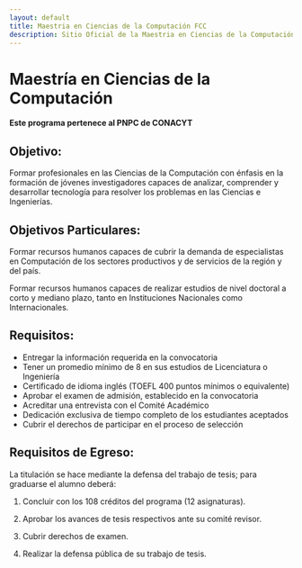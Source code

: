 ```yaml
---
layout: default
title: Maestria en Ciencias de la Computación FCC
description: Sitio Oficial de la Maestria en Ciencias de la Computación de la Benemérita Universidad Autónoma de Puebla.
---
```


# Maestría en Ciencias de la Computación

**Este programa pertenece al PNPC de CONACYT**

## Objetivo:
Formar profesionales en las Ciencias de la Computación con énfasis en la formación de jóvenes investigadores capaces de analizar, comprender y desarrollar tecnología para resolver los problemas en las Ciencias e Ingenierías.


## Objetivos Particulares:
Formar recursos humanos capaces de cubrir la demanda de especialistas en Computación de los sectores productivos y de servicios de la región y del país.

Formar recursos humanos capaces de realizar estudios de nivel doctoral a corto y mediano plazo, tanto en Instituciones Nacionales como Internacionales.


## Requisitos:
- Entregar la información requerida en la convocatoria
- Tener un promedio mínimo de 8 en sus estudios de Licenciatura o Ingeniería
- Certificado de idioma inglés (TOEFL 400 puntos mínimos o equivalente)
- Aprobar el examen de admisión, establecido en la convocatoria
- Acreditar una entrevista con el Comité Académico
- Dedicación exclusiva de tiempo completo de los estudiantes aceptados
- Cubrir el derechos de participar en el proceso de selección


## Requisitos de Egreso:
La titulación se hace mediante la defensa del trabajo de tesis; para graduarse el alumno deberá:

1. Concluir con los 108 créditos del programa (12 asignaturas).

2. Aprobar los avances de tesis respectivos ante su comité revisor.

3. Cubrir derechos de examen.

4. Realizar la defensa pública de su trabajo de tesis.
